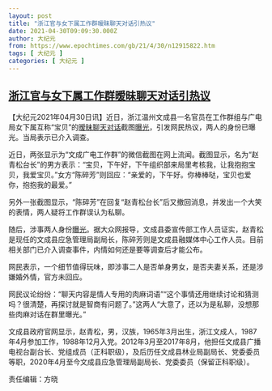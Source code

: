 ```yaml
---
layout: post
title: "浙江官与女下属工作群暧昧聊天对话引热议"
date: 2021-04-30T09:09:30.000Z
author: 大纪元
from: https://www.epochtimes.com/gb/21/4/30/n12915822.htm
tags: [ 大纪元 ]
categories: [ 大纪元 ]
---
```

<!--1619773770000-->
[浙江官与女下属工作群暧昧聊天对话引热议](https://www.epochtimes.com/gb/21/4/30/n12915822.htm)
------

<div>
<p>【大纪元2021年04月30日讯】近日，浙江温州文成县一名官员在工作群组与广电局女下属互称“宝贝”的<a href="https://www.epochtimes.com/gb/tag/%E6%9A%A7%E6%98%A7%E8%81%8A%E5%A4%A9%E5%AF%B9%E8%AF%9D.html">暧昧聊天对话</a>截图<a href="https://www.epochtimes.com/gb/tag/%E6%9B%9D%E5%85%89.html">曝光</a>，引发网民热议，两人的身份已曝光。当局表示已介入调查。</p><p>近日，两张显示为“文成广电工作群”的微信截图在网上流闻。截图显示，名为“赵青松台长”的男方表示：“宝贝，下午好，下午组织部来局里考核我，让我抱抱宝贝，我爱宝贝。”女方“陈碎芳”则回应：“亲爱的，下午好。你棒棒哒，宝贝也爱你，抱抱我的最爱。”</p><p>另外一张截图显示，“陈碎芳”在回复“赵青松台长”后又撤回消息，并发出一个大笑的表情，两人疑将工作群误认为私聊。</p><p>随后，涉事两人身份<a href="https://www.epochtimes.com/gb/tag/%E6%9B%9D%E5%85%89.html">曝光</a>。据大众网报导，文成县委宣传部工作人员证实，赵青松是现任的文成县应急管理局副局长，陈碎芳则是文成县融媒体中心工作人员。目前相关部门已介入调查事件，内情如何还是要等调查后才能公布。</p><p>网民表示，一个细节值得玩味，即涉事二人是否单身男女，是否夫妻关系，还是涉嫌婚外情，官方未回应。</p><p>网民议论纷纷：“聊天内容是情人专用的肉麻词语”“这个事情还用继续讨论和猜测吗？很清楚，再探讨就是智商有问题了。”这两人“大意了，还以为是私聊，没想那些肉麻对话在群里曝光。”</p><p>文成县政府官网显示，赵青松，男，汉族，1965年3月出生，浙江文成人，1987年4月参加工作，1988年12月入党。2012年3月至2017年8月，他担任文成县广播电视台副台长、党组成员（正科职级），及后历任文成县林业局副局长、党委委员等职，2020年4月至今文成县应急管理局副局长、党委委员（保留正科职级）。</p><p>责任编辑：方晓</p>
</div>
